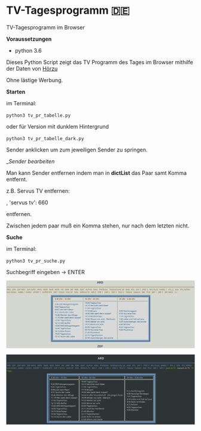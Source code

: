 # TV-Tagesprogramm 🇩🇪
TV-Tagesprogramm im Browser

__Voraussetzungen__

- python 3.6

Dieses Python Script zeigt das TV Programm des Tages im Browser mithilfe der Daten von [Hörzu](http://mobile.hoerzu.de/programbystation)

Ohne lästige Werbung.

__Starten__

im Terminal:

`python3 tv_pr_tabelle.py`

oder für Version mit dunklem Hintergrund

`python3 tv_pr_tabelle_dark.py`

Sender anklicken um zum jeweiligen Sender zu springen.

__Sender bearbeiten_

Man kann Sender entfernen indem man in **dictList** das Paar samt Komma entfernt.

z.B. Servus TV entfernen:

, 'servus tv': 660 

entfernen.

Zwischen jedem paar muß ein Komma stehen, nur nach dem letzten nicht.

__Suche__

im Terminal:

`python3 tv_pr_suche.py`

Suchbegriff eingeben -> ENTER

![screenshot](https://github.com/Axel-Erfurt/TV-Tagesprogramm/blob/master/tv_pr_screenshot.png)


![screenshot_dark](https://github.com/Axel-Erfurt/TV-Tagesprogramm/blob/master/screensht_dark.png)


